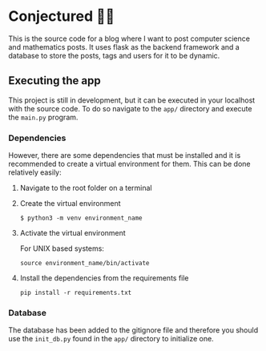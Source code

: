 # Conjectured 📐📖

This is the source code for a blog where I want to post computer science and mathematics posts. It uses flask as the backend framework and a database to store the posts, tags and users for it to be dynamic.

## Executing the app

This project is still in development, but it can be executed in your localhost with the source code. To do so navigate to the `app/` directory and execute the `main.py` program.

### Dependencies

However, there are some dependencies that must be installed and it is recommended to create a virtual environment for them. This can be done relatively easily:

1. Navigate to the root folder on a terminal

2. Create the virtual environment

    `$ python3 -m venv environment_name`

3. Activate the virtual environment

    For UNIX based systems:

    `source environment_name/bin/activate`  

4. Install the dependencies from the requirements file

    `pip install -r requirements.txt`

### Database

The database has been added to the gitignore file and therefore you should use the `init_db.py` found in the `app/` directory to initialize one.